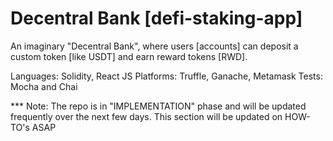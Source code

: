 # Decentral Bank [defi-staking-app]

An imaginary "Decentral Bank", where users [accounts] can deposit a custom token [like USDT] and earn reward tokens [RWD].

Languages: Solidity, React JS
Platforms: Truffle, Ganache, Metamask
Tests: Mocha and Chai

*** Note: The repo is in "IMPLEMENTATION" phase and will be updated frequently over the next few days. This section will be updated on HOW-TO's ASAP

